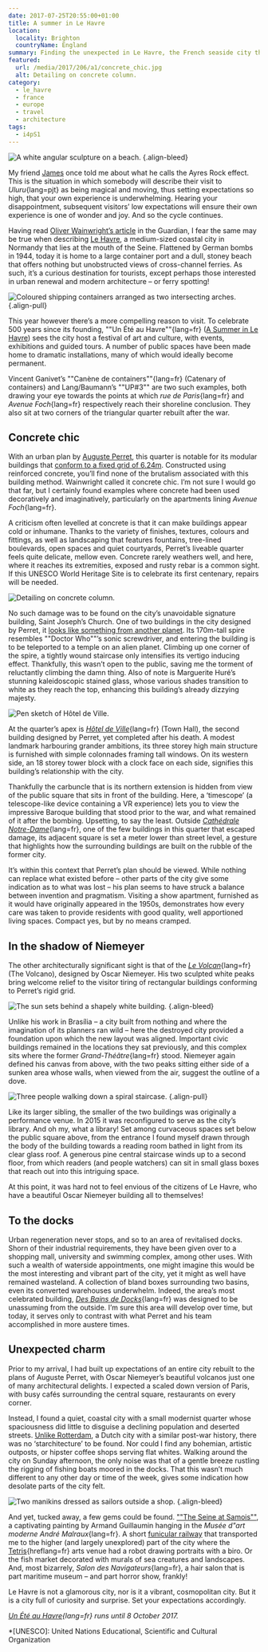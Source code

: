 ```yaml
---
date: 2017-07-25T20:55:00+01:00
title: A summer in Le Havre
location:
  locality: Brighton
  countryName: England
summary: Finding the unexpected in Le Havre, the French seaside city that’s full of surprises.
featured:
  url: /media/2017/206/a1/concrete_chic.jpg
  alt: Detailing on concrete column.
category:
  - le_havre
  - france
  - europe
  - travel
  - architecture
tags:
  - i4pS1
---
```


![A white angular sculpture on a beach.](../media/2017/206/a1/up3.jpg "UP#3. Lang/Baumann, 2017.")
{.align-bleed}

My friend [James][1] once told me about what he calls the Ayres Rock effect. This is the situation in which somebody will describe their visit to _Uluru_{lang=pjt} as being magical and moving, thus setting expectations so high, that your own experience is underwhelming. Hearing your disappointment, subsequent visitors’ low expectations will ensure their own experience is one of wonder and joy. And so the cycle continues.

Having read [Oliver Wainwright’s article][2] in the Guardian, I fear the same may be true when describing [Le Havre][3], a medium-sized coastal city in Normandy that lies at the mouth of the Seine. Flattened by German bombs in 1944, today it is home to a large container port and a dull, stoney beach that offers nothing but unobstructed views of cross-channel ferries. As such, it’s a curious destination for tourists, except perhaps those interested in urban renewal and modern architecture – or ferry spotting!

![Coloured shipping containers arranged as two intersecting arches.](../media/2017/206/a1/canene_de_containers.jpg "Canène de containers. Vincent Ganivet, 2017.")
{.align-pull}

This year however there’s a more compelling reason to visit. To celebrate 500 years since its founding, ""Un Été au Havre""{lang=fr} ([A Summer in Le Havre][4]) sees the city host a festival of art and culture, with events, exhibitions and guided tours. A number of public spaces have been made home to dramatic installations, many of which would ideally become permanent.

Vincent Ganivet’s ""Canène de containers""{lang=fr} (Catenary of containers) and Lang/Baumann’s ""UP#3"" are two such examples, both drawing your eye towards the points at which _rue de Paris_{lang=fr} and _Avenue Foch_{lang=fr} respectively reach their shoreline conclusion. They also sit at two corners of the triangular quarter rebuilt after the war.

## Concrete chic

With an urban plan by [Auguste Perret][5], this quarter is notable for its modular buildings that [conform to a fixed grid of 6.24m][6]. Constructed using reinforced concrete, you’ll find none of the brutalism associated with this building method. Wainwright called it concrete chic. I’m not sure I would go that far, but I certainly found examples where concrete had been used decoratively and imaginatively, particularly on the apartments lining _Avenue Foch_{lang=fr}.

A criticism often levelled at concrete is that it can make buildings appear cold or inhumane. Thanks to the variety of finishes, textures, colours and fittings, as well as landscaping that features fountains, tree-lined boulevards, open spaces and quiet courtyards, Perret’s liveable quarter feels quite delicate, mellow even. Concrete rarely weathers well, and here, where it reaches its extremities, exposed and rusty rebar is a common sight. If this UNESCO World Heritage Site is to celebrate its first centenary, repairs will be needed.

![Detailing on concrete column.](../media/2017/206/a1/concrete_chic.jpg "To see such detailing on a column made of concrete was quite unexpected.")

No such damage was to be found on the city’s unavoidable signature building, Saint Joseph’s Church. One of two buildings in the city designed by Perret, it [looks like something from another planet][7]. Its 170m-tall spire resembles ""Doctor Who""’s sonic screwdriver, and entering the building is to be teleported to a temple on an alien planet. Climbing up one corner of the spire, a tightly wound staircase only intensifies its vertigo inducing effect. Thankfully, this wasn’t open to the public, saving me the torment of reluctantly climbing the damn thing. Also of note is Marguerite Huré’s stunning kaleidoscopic stained glass, whose various shades transition to white as they reach the top, enhancing this building’s already dizzying majesty.

![Pen sketch of Hôtel de Ville.](../media/2017/206/a1/hotel_de_ville.png "During my trip I took the time to sit down and draw. Here’s a quick sketch of *Hôtel de Ville*{lang=fr}.")

At the quarter’s apex is _[Hôtel de Ville][8]_{lang=fr} (Town Hall), the second building designed by Perret, yet completed after his death. A modest landmark harbouring grander ambitions, its three storey high main structure is furnished with simple colonnades framing tall windows. On its western side, an 18 storey tower block with a clock face on each side, signifies this building’s relationship with the city.

Thankfully the carbuncle that is its northern extension is hidden from view of the public square that sits in front of the building. Here, a ‘timescope’ (a telescope-like device containing a VR experience) lets you to view the impressive Baroque building that stood prior to the war, and what remained of it after the bombing. Upsetting, to say the least. Outside _[Cathédrale Notre-Dame][9]_{lang=fr}, one of the few buildings in this quarter that escaped damage, its adjacent square is set a meter lower than street level, a gesture that highlights how the surrounding buildings are built on the rubble of the former city.

It’s within this context that Perret’s plan should be viewed. While nothing can replace what existed before – other parts of the city give some indication as to what was lost – his plan seems to have struck a balance between invention and pragmatism. Visiting a show apartment, furnished as it would have originally appeared in the 1950s, demonstrates how every care was taken to provide residents with good quality, well apportioned living spaces. Compact yes, but by no means cramped.

## In the shadow of Niemeyer

The other architecturally significant sight is that of the _[Le Volcan][10]_{lang=fr} (The Volcano), designed by Oscar Niemeyer. His two sculpted white peaks bring welcome relief to the visitor tiring of rectangular buildings conforming to Perret’s rigid grid.

![The sun sets behind a shapely white building.](../media/2017/206/a1/le_volcan.jpg "*Le Volcan* with Saint Joseph’s Church in the distance.")
{.align-bleed}

Unlike his work in Brasília – a city built from nothing and where the imagination of its planners ran wild – here the destroyed city provided a foundation upon which the new layout was aligned. Important civic buildings remained in the locations they sat previously, and this complex sits where the former _Grand-Théâtre_{lang=fr} stood. Niemeyer again defined his canvas from above, with the two peaks sitting either side of a sunken area whose walls, when viewed from the air, suggest the outline of a dove.

![Three people walking down a spiral staircase.](../media/2017/206/a1/bibliotheque_oscar_niemeyer.jpg "*Bibliotheque Oscar Niemeyer*{lang=fr}.")
{.align-pull}

Like its larger sibling, the smaller of the two buildings was originally a performance venue. In 2015 it was reconfigured to serve as the city’s library. And oh my, what a library! Set among curvaceous spaces set below the public square above, from the entrance I found myself drawn through the body of the building towards a reading room bathed in light from its clear glass roof. A generous pine central staircase winds up to a second floor, from which readers (and people watchers) can sit in small glass boxes that reach out into this intriguing space.

At this point, it was hard not to feel envious of the citizens of Le Havre, who have a beautiful Oscar Niemeyer building all to themselves!

## To the docks

Urban regeneration never stops, and so to an area of revitalised docks. Shorn of their industrial requirements, they have been given over to a shopping mall, university and swimming complex, among other uses. With such a wealth of waterside appointments, one might imagine this would be the most interesting and vibrant part of the city, yet it might as well have remained wasteland. A collection of bland boxes surrounding two basins, even its converted warehouses underwhelm. Indeed, the area’s most celebrated building, _[Des Bains de Docks][11]_{lang=fr} was designed to be unassuming from the outside. I’m sure this area will develop over time, but today, it serves only to contrast with what Perret and his team accomplished in more austere times.

## Unexpected charm

Prior to my arrival, I had built up expectations of an entire city rebuilt to the plans of Auguste Perret, with Oscar Niemeyer’s beautiful volcanos just one of many architectural delights. I expected a scaled down version of Paris, with busy cafés surrounding the central square, restaurants on every corner.

Instead, I found a quiet, coastal city with a small modernist quarter whose spaciousness did little to disguise a declining population and deserted streets. [Unlike Rotterdam][12], a Dutch city with a similar post-war history, there was no ‘starchitecture’ to be found. Nor could I find any bohemian, artistic outposts, or hipster coffee shops serving flat whites. Walking around the city on Sunday afternoon, the only noise was that of a gentle breeze rustling the rigging of fishing boats moored in the docks. That this wasn’t much different to any other day or time of the week, gives some indication how desolate parts of the city felt.

![Two manikins dressed as sailors outside a shop.](../media/2017/206/a1/salon_des_navigateurs.jpg "*Salon des Navigateurs*{lang=fr} is all kinds of weird and wonderful.")
{.align-bleed}

And yet, tucked away, a few gems could be found. [""The Seine at Samois""][13], a captivating painting by Armand Guillaumin hanging in the _Musée d"art moderne André Malraux_{lang=fr}. A short [funicular railway][14] that transported me to the higher (and largely unexplored) part of the city where the [Tetris][15]{hreflang=fr} arts venue had a robot drawing portraits with a biro. Or the fish market decorated with murals of sea creatures and landscapes. And, most bizarrely, _Salon des Navigateurs_{lang=fr}, a hair salon that is part maritime museum – and part horror show, frankly!

Le Havre is not a glamorous city, nor is it a vibrant, cosmopolitan city. But it is a city full of curiosity and surprise. Set your expectations accordingly.

_[Un Été au Havre][4]{lang=fr} runs until 8 October 2017._

[1]: https://twitter.com/boxman
[2]: https://www.theguardian.com/travel/2017/may/14/le-havre-concrete-modern-architecture-500th-city-anniversary
[3]: https://en.wikipedia.org/wiki/Le_Havre
[4]: http://www.uneteauhavre2017.fr/en
[5]: https://en.wikipedia.org/wiki/Auguste_Perret
[6]: http://unesco.lehavre.fr/en/understand/the-structural-module-6-24-m
[7]: https://www.thisiscolossal.com/2011/08/st-josephs-church-le-havre//
[8]: http://unesco.lehavre.fr/en/discover/the-town-hall
[9]: http://unesco.lehavre.fr/en/discover/notre-dame-cathedral
[10]: http://unesco.lehavre.fr/en/discover/the-niemeyer-cultural-centre
[11]: https://www.flickr.com/photos/clementguillaume/sets/72157606331384720/
[12]: /2015/176/a1/rotterdam/
[13]: http://www.muma-lehavre.fr/en/collections/artworks-in-context/impressionism/guillaumin-seine-samois
[14]: https://en.wikipedia.org/wiki/Funiculaire_du_Havre
[15]: https://letetris.fr/

*[UNESCO]: United Nations Educational, Scientific and Cultural Organization
